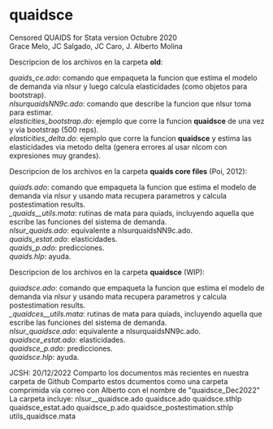 # quaidsce
Censored QUAIDS for Stata
version Octubre 2020  
Grace Melo, JC Salgado, JC Caro, J. Alberto Molina

Descripcion de los archivos en la carpeta **old**:  

*quaids_ce.ado*: comando que empaqueta la funcion que estima el modelo de demanda via nlsur y luego calcula elasticidades (como objetos para bootstrap).  
*nlsurquaidsNN9c.ado*: comando que describe la funcion que nlsur toma para estimar.  
*elasticities_bootstrap.do*: ejemplo que corre la funcion **quaidsce** de una vez y via bootstrap (500 reps).  
*elasticities_delta.do*: ejemplo que corre la funcion **quaidsce** y estima las elasticidades via metodo delta (genera errores al usar nlcom con expresiones muy grandes).  

Descripcion de los archivos en la carpeta **quaids core files** (Poi, 2012):  

*quiads.ado*: comando que empaqueta  la funcion que estima el modelo de demanda via nlsur y usando mata recupera parametros y calcula postestimation results.  
*_quaids__utils.mata*: rutinas de mata para quiads, incluyendo aquella que escribe las funciones del sistema de demanda.  
*nlsur_quaids.ado*: equivalente a nlsurquaidsNN9c.ado.  
*quaids_estat.ado*: elasticidades.  
*quaids_p.ado*: predicciones.  
*quaids.hlp*: ayuda.  

Descripcion de los archivos en la carpeta **quaidsce** (WIP):  

*quiadsce.ado*: comando que empaqueta  la funcion que estima el modelo de demanda via nlsur y usando mata recupera parametros y calcula postestimation results.  
*_quaidces__utils.mata*: rutinas de mata para quiads, incluyendo aquella que escribe las funciones del sistema de demanda.  
*nlsur_quaidsce.ado*: equivalente a nlsurquaidsNN9c.ado.  
*quaidsce_estat.ado*: elasticidades.  
*quaidsce_p.ado*: predicciones.  
*quaidsce.hlp*: ayuda.  

JCSH: 20/12/2022
Comparto los documentos más recientes en nuestra carpeta de Github 
Comparto estos dcumentos como una carpeta comprimida vía correo con Alberto con el nombre de "quaidsce_Dec2022"
La carpeta incluye:
nlsur__quaidsce.ado
quaidsce.ado
quaidsce.sthlp
quaidsce_estat.ado
quaidsce_p.ado
quaidsce_postestimation.sthlp
utils_quaidsce.mata